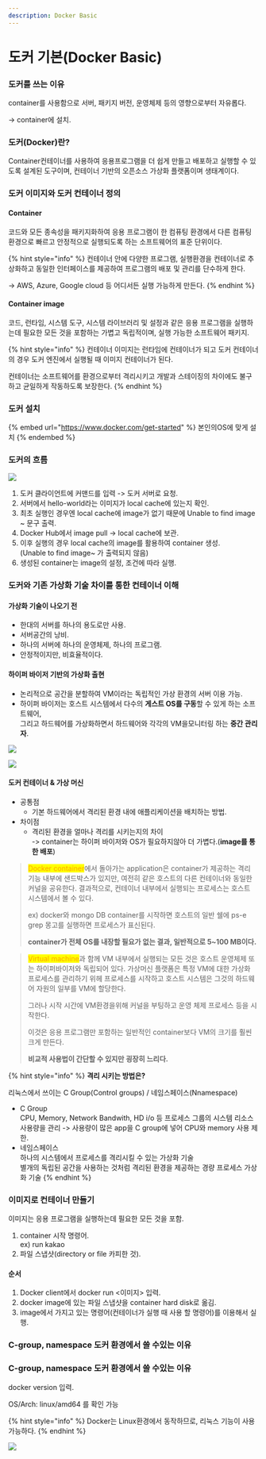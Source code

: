 ```yaml
---
description: Docker Basic
---
```


# 도커 기본(Docker Basic)

### 도커를 쓰는 이유

container를 사용함으로 서버, 패키지 버전, 운영체제 등의 영향으로부터 자유롭다.

\-> container에 설치.

### 도커(Docker)란?

Container컨테이너를 사용하여 응용프로그램을 더 쉽게 만들고 배포하고 실행할 수 있도록 설계된 도구이며, 컨테이너 기반의 오픈소스 가상화 플랫폼이며 생태계이다.

### 도커 이미지와 도커 컨테이너 정의

#### Container

코드와 모든 종속성을 패키지화하여 응용 프로그램이 한 컴퓨팅 환경에서 다른 컴퓨팅 환경으로 빠르고 안정적으로 실행되도록 하는 소프트웨어의 표준 단위이다.

{% hint style="info" %}
컨테이너 안에 다양한 프로그램, 실행환경을 컨테이너로 추상화하고 동일한 인터페이스를 제공하여 프로그램의 배포 및 관리를 단수하게 한다.

\-> AWS, Azure, Google cloud 등 어디서든 실행 가능하게 만든다.
{% endhint %}

#### Container image

코드, 런타임, 시스템 도구, 시스템 라이브러리 및 설정과 같은 응용 프로그램을 실행하는데 필요한 모든 것을 포함하는 가볍고 독립적이며, 실행 가능한 소프트웨어 패키지.

{% hint style="info" %}
컨테이너 이미지는 런타임에 컨테이너가 되고 도커 컨테이너의 경우 도커 엔진에서 실행될 때 이미지 컨테이너가 된다.

컨테이너는 소프트웨어를 환경으로부터 격리시키고 개발과 스테이징의 차이에도 불구하고 균일하게 작동하도록 보장한다.
{% endhint %}

### 도커 설치

{% embed url="https://www.docker.com/get-started" %}
본인의OS에 맞게 설치
{% endembed %}

### 도커의 흐름

![](https://github.com/KimMingeon0625/docker/raw/master/.gitbook/assets/image%20\(1\).png)

1. 도커 클라이언트에 커맨드를 입력 -> 도커 서버로 요청.
2. 서버에서 hello-world라는 이미지가 local cache에 있는지 확인.
3. 최초 실행인 경우엔 local cache에 image가 없기 때문에 Unable to find image \~ 문구 출력.
4. Docker Hub에서 image pull -> local cache에 보관.
5. 이후 실행의 경우 local cache의 image를 활용하여 container 생성.\
   (Unable to find image\~ 가 출력되지 않음)
6. 생성된 container는 image의 설정, 조건에 따라 실행.

### 도커와 기존 가상화 기술 차이를 통한 컨테이너 이해

#### 가상화 기술이 나오기 전

* 한대의 서버를 하나의 용도로만 사용.
* 서버공간의 낭비.
* 하나의 서버에 하나의 운영체제, 하나의 프로그램.
* 안정적이지만, 비효율적이다.

#### 하이퍼 바이저 기반의 가상화 출현

* 논리적으로 공간을 분할하여 VM이라는 독립적인 가상 환경의 서버 이용 가능.
* 하이퍼 바이저는 호스트 시스템에서 다수의 **게스트 OS를 구동**할 수 있게 하는 소프트웨어,\
  그리고 하드웨어를 가상화하면서 하드웨어와 각각의 VM을모니터링 하는 **중간 관리자**.

![](<../.gitbook/assets/image (34).png>)

![](<../.gitbook/assets/image (5) (1) (1).png>)

#### 도커 컨테이너 & 가상 머신

* 공통점
  * 기본 하드웨어에서 격리된 환경 내에 애플리케이션을 배치하는 방법.
* 차이점
  * 격리된 환경을 얼마나 격리를 시키는지의 차이\
    \-> container는 하이퍼 바이저와 OS가 필요하지않아 더 가볍다.(**image를 통한 배포**)

> <mark style="color:orange;">Docker container</mark>에서 돌아가는 application은 container가 제공하는 격리 기능 내부에 샌드박스가 있지만, 여전히 같은 호스트의 다른 컨테이너와 동일한 커널을 공유한다. 결과적으로, 컨테이너 내부에서 실행되는 프로세스는 호스트 시스템에서 볼 수 있다.
>
> ex) docker와 mongo DB container를 시작하면 호스트의 일반 쉘에 ps-e grep 몽고를 실행하면 프로세스가 표신된다.
>
> **container가 전체 OS를 내장할 필요가 없는 결과, 일반적으로 5\~100 MB이다.**

> <mark style="color:orange;">Virtual machine</mark>과 함께 VM 내부에서 실행되는 모든 것은 호스트 운영체제 또는 하이퍼바이저와 독립되어 있다. 가상머신 플랫폼은 특정 VM에 대한 가상화 프로세스를 관리하기 위헤 프로세스를 시작하고 호스트 시스템은 그것의 하드웨어 자원의 일부를 VM에 할당한다.
>
> 그러나 시작 시간에 VM환경을위해 커널을 부팅하고 운영 체제 프로세스 등을 시작한다.
>
> 이것은 응용 프로그램만 포함하는 일반적인 container보다 VM의 크기를 훨씬 크게 만든다.
>
> **비교적 사용법이 간단할 수 있지만 굉장히 느리다.**

{% hint style="info" %}
**격리 시키는 방법은?**

리눅스에서 쓰이는 C Group(Control groups) / 네임스페이스(Nnamespace)

* C Group\
  CPU, Memory, Network Bandwith, HD i/o 등 프로세스 그룹의 시스템 리소스 사용량을 관리 -> 사용량이 많은 app을 C group에 넣어 CPU와 memory 사용 제한.
* 네임스페이스\
  하나의 시스템에서 프로세스를 격리시킬 수 있는 가상화 기술\
  별개의 독립된 공간을 사용하는 것처럼 격리된 환경을 제공하는 경량 프로세스 가상화 기술
{% endhint %}

### 이미지로 컨테이너 만들기

이미지는 응용 프로그램을 실행하는데 필요한 모든 것을 포함.

1. container 시작 명령어.\
   ex) run kakao
2. 파일 스냅샷(directory or file 카피한 것).

#### 순서

1. Docker client에서 docker run <이미지> 입력.
2. docker image에 있는 파일 스냅샷을 container hard disk로 옮김.
3. image에서 가지고 있는 명령어(컨테이너가 실행 때 사용 할 명령어)를 이용해서 실행.

### C-group, namespace 도커 환경에서 쓸 수있는 이유

### C-group, namespace 도커 환경에서 쓸 수있는 이유

docker version 입력.

OS/Arch: linux/amd64 를 확인 가능

{% hint style="info" %}
Docker는 Linux환경에서 동작하므로, 리눅스 기능이 사용 가능하다.
{% endhint %}

![](<../.gitbook/assets/image (32) (1) (1) (1).png>)

